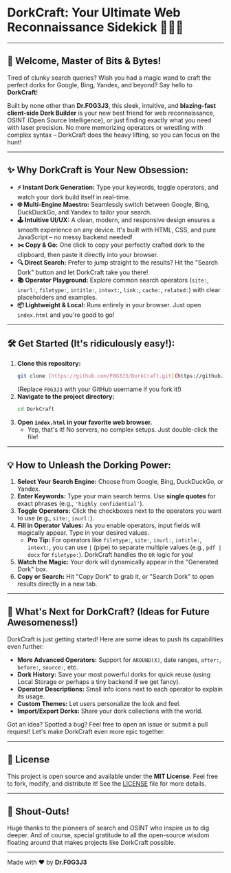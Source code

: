 # DorkCraft: Your Ultimate Web Reconnaissance Sidekick 🕵️‍♂️✨

---

## 🚀 Welcome, Master of Bits & Bytes!

Tired of clunky search queries? Wish you had a magic wand to craft the perfect dorks for Google, Bing, Yandex, and beyond? Say hello to **DorkCraft**!

Built by none other than **Dr.F0G3J3**, this sleek, intuitive, and **blazing-fast client-side Dork Builder** is your new best friend for web reconnaissance, OSINT (Open Source Intelligence), or just finding exactly what you need with laser precision. No more memorizing operators or wrestling with complex syntax – DorkCraft does the heavy lifting, so you can focus on the hunt!

---

## ✨ Why DorkCraft is Your New Obsession:

* **⚡ Instant Dork Generation:** Type your keywords, toggle operators, and watch your dork build itself in real-time.
* **🌐 Multi-Engine Maestro:** Seamlessly switch between Google, Bing, DuckDuckGo, and Yandex to tailor your search.
* **🕹️ Intuitive UI/UX:** A clean, modern, and responsive design ensures a smooth experience on any device. It's built with HTML, CSS, and pure JavaScript – no messy backend needed!
* **✂️ Copy & Go:** One click to copy your perfectly crafted dork to the clipboard, then paste it directly into your browser.
* **🔍 Direct Search:** Prefer to jump straight to the results? Hit the "Search Dork" button and let DorkCraft take you there!
* **📚 Operator Playground:** Explore common search operators (`site:`, `inurl:`, `filetype:`, `intitle:`, `intext:`, `link:`, `cache:`, `related:`) with clear placeholders and examples.
* **📦 Lightweight & Local:** Runs entirely in your browser. Just open `index.html` and you're good to go!

---

## 🛠️ Get Started (It's ridiculously easy!):

1.  **Clone this repository:**
    ```bash
    git clone [https://github.com/F0G3J3/DorkCraft.git](https://github.com/F0G3J3/DorkCraft.git)
    ```
    (Replace `F0G3J3` with your GitHub username if you fork it!)
2.  **Navigate to the project directory:**
    ```bash
    cd DorkCraft
    ```
3.  **Open `index.html` in your favorite web browser.**
    * Yep, that's it! No servers, no complex setups. Just double-click the file!

---

## 💡 How to Unleash the Dorking Power:

1.  **Select Your Search Engine:** Choose from Google, Bing, DuckDuckGo, or Yandex.
2.  **Enter Keywords:** Type your main search terms. Use **single quotes** for exact phrases (e.g., `'highly confidential'`).
3.  **Toggle Operators:** Click the checkboxes next to the operators you want to use (e.g., `site:`, `inurl:`).
4.  **Fill in Operator Values:** As you enable operators, input fields will magically appear. Type in your desired values.
    * **Pro Tip:** For operators like `filetype:`, `site:`, `inurl:`, `intitle:`, `intext:`, you can use `|` (pipe) to separate multiple values (e.g., `pdf | docx` for `filetype:`). DorkCraft handles the `OR` logic for you!
5.  **Watch the Magic:** Your dork will dynamically appear in the "Generated Dork" box.
6.  **Copy or Search:** Hit "Copy Dork" to grab it, or "Search Dork" to open results directly in a new tab.

---

## 🚀 What's Next for DorkCraft? (Ideas for Future Awesomeness!)

DorkCraft is just getting started! Here are some ideas to push its capabilities even further:

* **More Advanced Operators:** Support for `AROUND(X)`, date ranges, `after:`, `before:`, `source:`, etc.
* **Dork History:** Save your most powerful dorks for quick reuse (using Local Storage or perhaps a tiny backend if we get fancy).
* **Operator Descriptions:** Small info icons next to each operator to explain its usage.
* **Custom Themes:** Let users personalize the look and feel.
* **Import/Export Dorks:** Share your dork collections with the world.

Got an idea? Spotted a bug? Feel free to open an issue or submit a pull request! Let's make DorkCraft even more epic together.

---

## 📜 License

This project is open source and available under the **MIT License**. Feel free to fork, modify, and distribute it! See the [LICENSE](LICENSE) file for more details.

---

## 🙏 Shout-Outs!

Huge thanks to the pioneers of search and OSINT who inspire us to dig deeper. And of course, special gratitude to all the open-source wisdom floating around that makes projects like DorkCraft possible.

---

Made with ❤️ by **Dr.F0G3J3**
